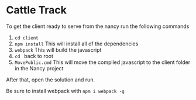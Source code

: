 # Cattle Track

To get the client ready to serve from the nancy run the following commands

1. `cd client`
2. `npm install` This will install all of the dependencies
3. `webpack` This will build the javascript
4. `cd ` back to root
5. `MovePublic.cmd` This will move the compiled javascript to the client folder in the Nancy project

After that, open the solution and run.

Be sure to install webpack with `npm i webpack -g`
